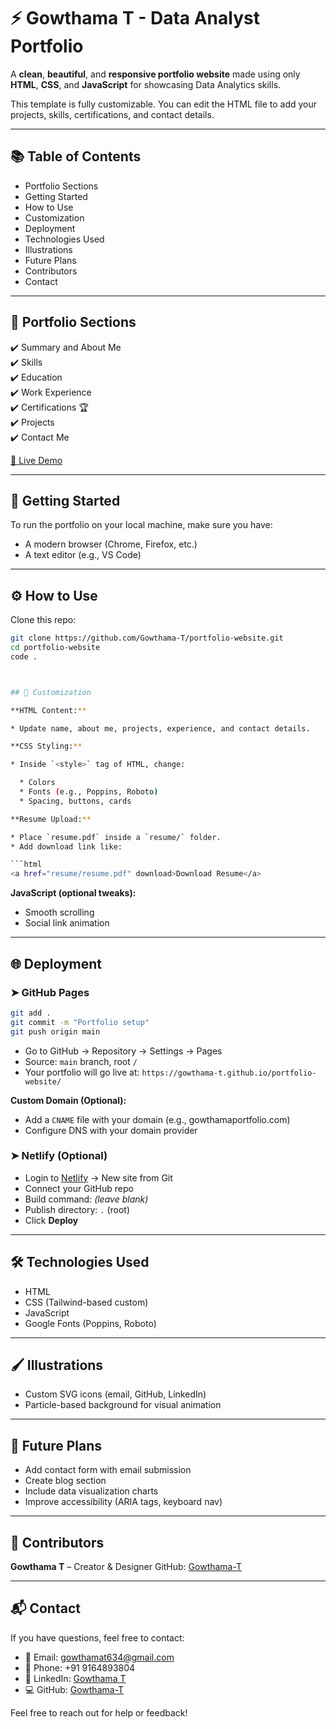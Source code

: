 # ⚡️ Gowthama T - Data Analyst Portfolio

A **clean**, **beautiful**, and **responsive portfolio website** made using only **HTML**, **CSS**, and **JavaScript** for showcasing Data Analytics skills.

This template is fully customizable. You can edit the HTML file to add your projects, skills, certifications, and contact details.

---

## 📚 Table of Contents

- Portfolio Sections  
- Getting Started  
- How to Use  
- Customization  
- Deployment  
- Technologies Used  
- Illustrations  
- Future Plans  
- Contributors  
- Contact  

---

## 📁 Portfolio Sections

✔️ Summary and About Me  
✔️ Skills  
✔️ Education  
✔️ Work Experience  
✔️ Certifications 🏆  
✔️ Projects  
✔️ Contact Me  

[🔗 Live Demo](https://gowthama-t.github.io/portfolio-website/index.html)

---

## 🚀 Getting Started

To run the portfolio on your local machine, make sure you have:

- A modern browser (Chrome, Firefox, etc.)
- A text editor (e.g., VS Code)

---

## ⚙️ How to Use

Clone this repo:

```bash
git clone https://github.com/Gowthama-T/portfolio-website.git
cd portfolio-website
code .



## 🎨 Customization

**HTML Content:**

* Update name, about me, projects, experience, and contact details.

**CSS Styling:**

* Inside `<style>` tag of HTML, change:

  * Colors
  * Fonts (e.g., Poppins, Roboto)
  * Spacing, buttons, cards

**Resume Upload:**

* Place `resume.pdf` inside a `resume/` folder.
* Add download link like:

```html
<a href="resume/resume.pdf" download>Download Resume</a>
```

**JavaScript (optional tweaks):**

* Smooth scrolling
* Social link animation

---

## 🌐 Deployment

### ➤ GitHub Pages

```bash
git add .
git commit -m "Portfolio setup"
git push origin main
```

* Go to GitHub → Repository → Settings → Pages
* Source: `main` branch, root `/`
* Your portfolio will go live at:
  `https://gowthama-t.github.io/portfolio-website/`

**Custom Domain (Optional):**

* Add a `CNAME` file with your domain (e.g., gowthamaportfolio.com)
* Configure DNS with your domain provider

### ➤ Netlify (Optional)

* Login to [Netlify](https://netlify.com) → New site from Git
* Connect your GitHub repo
* Build command: *(leave blank)*
* Publish directory: `.` (root)
* Click **Deploy**

---

## 🛠️ Technologies Used

* HTML
* CSS (Tailwind-based custom)
* JavaScript
* Google Fonts (Poppins, Roboto)

---

## 🖌️ Illustrations

* Custom SVG icons (email, GitHub, LinkedIn)
* Particle-based background for visual animation

---

## 🔮 Future Plans

* Add contact form with email submission
* Create blog section
* Include data visualization charts
* Improve accessibility (ARIA tags, keyboard nav)

---

## 🙋 Contributors

**Gowthama T** – Creator & Designer
GitHub: [Gowthama-T](https://github.com/Gowthama-T)

---


## 📬 Contact

If you have questions, feel free to contact:

- 📧 Email: gowthamat634@gmail.com  
- 📱 Phone: +91 9164893804  
- 🔗 LinkedIn: [Gowthama T](https://www.linkedin.com/in/gowthama-t-281b3b285)  
- 💻 GitHub: [Gowthama-T](https://github.com/Gowthama-T)


 Feel free to reach out for help or feedback!
```


```
